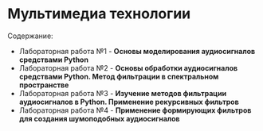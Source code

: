 # Мультимедиа технологии

Содержание:
 * Лабораторная работа №1 - **Основы моделирования аудиосигналов средствами Python**
 * Лабораторная работа №2 - **Основы обработки аудиосигналов средствами Python. Метод фильтрации в спектральном пространстве**
 * Лабораторная работа №3 - **Изучение методов фильтрации аудиосигналов в Python. Применение рекурсивных фильтров**
 * Лабораторная работа №4 - **Применение формирующих фильтров для создания шумоподобных аудиосигналов**